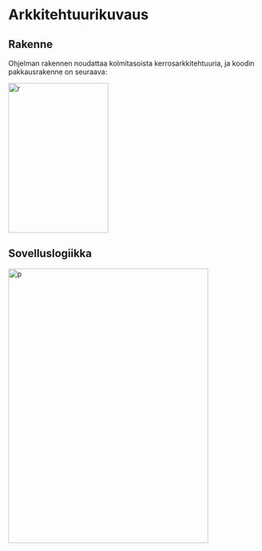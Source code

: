 # Arkkitehtuurikuvaus

## Rakenne

Ohjelman rakennen noudattaa kolmitasoista kerrosarkkitehtuuria, ja koodin pakkausrakenne on seuraava:

<img src="https://user-images.githubusercontent.com/48474978/79858595-56c2c100-83d8-11ea-8c18-f32c9e8e73a7.jpg" width="200" height="300" title="r">

## Sovelluslogiikka

<img src="https://user-images.githubusercontent.com/48474978/78705119-ab186c00-7915-11ea-89d2-cfeec4a798d4.jpg" width="400" height="550" title="p">
